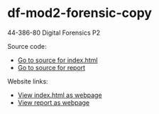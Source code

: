 # df-mod2-forensic-copy
44-386-80 Digital Forensics P2

Source code:

- [Go to source for index.html](index.html)
- [Go to source for report](Reports/report.html)

Website links:

- [View index.html as webpage](https://S541931.github.io/df-mod1-autopsy/index.html)
- [View report as webpage](https://S541931.github.io/df-mod1-autopsy/Reports/report.html)
